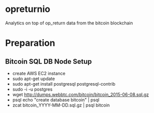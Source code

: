 # opreturnio
Analytics on top of op_return data from the bitcoin blockchain

# Preparation
## Bitcoin SQL DB Node Setup
- create AWS EC2 instance
- sudo apt-get update
- sudo apt-get install postgresql postgresql-contrib
- sudo -i -u postgres
- wget http://dumps.webbtc.com/bitcoin/bitcoin_2015-06-08.sql.gz
- psql echo "create database bitcoin" | psql
- zcat bitcoin_YYYY-MM-DD.sql.gz | psql bitcoin
